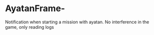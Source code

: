 # AyatanFrame-
Notification when starting a mission with ayatan. No interference in the game, only reading logs
